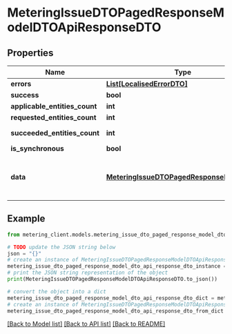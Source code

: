 # MeteringIssueDTOPagedResponseModelDTOApiResponseDTO


## Properties

Name | Type | Description | Notes
------------ | ------------- | ------------- | -------------
**errors** | [**List[LocalisedErrorDTO]**](LocalisedErrorDTO.md) |  | [optional] 
**success** | **bool** |  | [optional] 
**applicable_entities_count** | **int** |  | [optional] 
**requested_entities_count** | **int** |  | [optional] 
**succeeded_entities_count** | **int** |  | [optional] [readonly] 
**is_synchronous** | **bool** |  | [optional] 
**data** | [**MeteringIssueDTOPagedResponseModelDTO**](MeteringIssueDTOPagedResponseModelDTO.md) | The updated entity in case of modifications or creation | [optional] 

## Example

```python
from metering_client.models.metering_issue_dto_paged_response_model_dto_api_response_dto import MeteringIssueDTOPagedResponseModelDTOApiResponseDTO

# TODO update the JSON string below
json = "{}"
# create an instance of MeteringIssueDTOPagedResponseModelDTOApiResponseDTO from a JSON string
metering_issue_dto_paged_response_model_dto_api_response_dto_instance = MeteringIssueDTOPagedResponseModelDTOApiResponseDTO.from_json(json)
# print the JSON string representation of the object
print(MeteringIssueDTOPagedResponseModelDTOApiResponseDTO.to_json())

# convert the object into a dict
metering_issue_dto_paged_response_model_dto_api_response_dto_dict = metering_issue_dto_paged_response_model_dto_api_response_dto_instance.to_dict()
# create an instance of MeteringIssueDTOPagedResponseModelDTOApiResponseDTO from a dict
metering_issue_dto_paged_response_model_dto_api_response_dto_from_dict = MeteringIssueDTOPagedResponseModelDTOApiResponseDTO.from_dict(metering_issue_dto_paged_response_model_dto_api_response_dto_dict)
```
[[Back to Model list]](../README.md#documentation-for-models) [[Back to API list]](../README.md#documentation-for-api-endpoints) [[Back to README]](../README.md)


